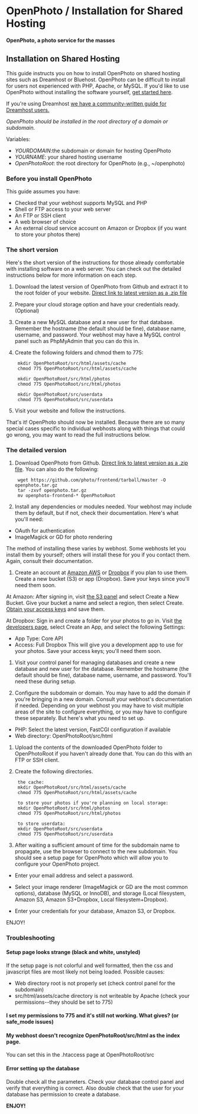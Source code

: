 # OpenPhoto / Installation for Shared Hosting

#### OpenPhoto, a photo service for the masses

## Installation on Shared Hosting

This guide instructs you on how to install OpenPhoto on shared hosting sites such as Dreamhost or Bluehost. OpenPhoto can be difficult to install for users not experienced with PHP, Apache, or MySQL. If you'd like to use OpenPhoto without installing the software yourself, <a href="http://openphoto.me">get started here</a>.

If you're using Dreamhost <a href="https://github.com/photo/frontend/blob/master/documentation/guides/InstallationDreamhost.markdown">we have a community-written guide for Dreamhost users.</a>

*OpenPhoto should be installed in the root directory of a domain or subdomain.*

Variables:

- *YOURDOMAIN*:the subdomain or domain for hosting OpenPhoto
- *YOURNAME*: your shared hosting username
- *OpenPhotoRoot*: the root directory for OpenPhoto (e.g., ~/openphoto)

### Before you install OpenPhoto
This guide assumes you have:
* Checked that your webhost supports MySQL and PHP
* Shell or FTP access to your web server
* An FTP or SSH client
* A web browser of choice
* An external cloud service account on Amazon or Dropbox (if you want to store your photos there)


### The short version
Here's the short version of the instructions for those already comfortable with installing software on a web server. You can check out the detailed instructions below for more information on each step.

1. Download the latest version of OpenPhoto from Github and extract it to the root folder of your website. <a href="https://github.com/photo/frontend/archive/master.zip">Direct link to latest version as a .zip file</a>

2. Prepare your cloud storage option and have your credentials ready. (Optional)

3. Create a new MySQL database and a new user for that database. Remember the hostname (the default should be fine), database name, username, and password. Your webhost may have a MySQL control panel such as PhpMyAdmin that you can do this in.

4. Create the following folders and chmod them to 775:

        mkdir OpenPhotoRoot/src/html/assets/cache
        chmod 775 OpenPhotoRoot/src/html/assets/cache
        
        mkdir OpenPhotoRoot/src/html/photos
        chmod 775 OpenPhotoRoot/src/html/photos
        
        mkdir OpenPhotoRoot/src/userdata
        chmod 775 OpenPhotoRoot/src/userdata
        
5. Visit your website and follow the instructions. 

That's it! OpenPhoto should now be installed. Because there are so many special cases specific to individual webhosts along with things that could go wrong, you may want to read the full instructions below.

### The detailed version

1. Download OpenPhoto from Github. <a href="https://github.com/photo/frontend/archive/master.zip">Direct link to latest version as a .zip file</a>. You can also do the following:

        wget https://github.com/photo/frontend/tarball/master -O openphoto.tar.gz
        tar -zxvf openphoto.tar.gz
        mv openphoto-frontend-* OpenPhotoRoot

1. Install any dependencies or modules needed.
Your webhost may include them by default, but if not, check their documentation. Here's what you'll need:

* OAuth for authentication
* ImageMagick or GD for photo rendering

The method of installing these varies by webhost. Some webhosts let you install them by yourself; others will install these for you if you contact them. Again, consult their documentation.


1. Create an account at <a href="https://aws.amazon.com/s3">Amazon AWS</a> or <a href="http://www.dropbox.com">Dropbox</a> if you plan to use them. Create a new bucket (S3) or app (Dropbox). Save your keys since you'll need them soon.  

At Amazon:
After signing in, visit <a href="https://console.aws.amazon.com/s3/home">the S3 panel</a> and select Create a New Bucket. Give your bucket a name and select a region, then select Create. <a href="https://portal.aws.amazon.com/gp/aws/securityCredentials">Obtain your access keys</a> and save them.

At Dropbox:
Sign in and create a folder for your photos to go in. Visit <a href="https://www.dropbox.com/developers/apps">the developers page</a>, select Create an App, and select the following Settings:
* App Type: Core API
* Access: Full Dropbox
This will give you a development app to use for your photos. Save your access keys; you'll need them soon.

1. Visit your control panel for managing databases and create a new database and new user for the database. Remember the hostname (the default should be fine), database name, username, and password. You'll need these during setup.

1. Configure the subdomain or domain.
You may have to add the domain if you're bringing in a new domain. Consult your webhost's documentation if needed. Depending on your webhost you may have to visit multiple areas of the site to configure everything, or you may have to configure these separately. But here's what you need to set up.

* PHP: Select the latest version, FastCGI configuration if available
* Web directory: OpenPhotoRoot/src/html

1. Upload the contents of the downloaded OpenPhoto folder to OpenPhotoRoot if you haven't already done that. You can do this with an FTP or SSH client.
        
1. Create the following directories.

        the cache:
        mkdir OpenPhotoRoot/src/html/assets/cache
        chmod 775 OpenPhotoRoot/src/html/assets/cache
        
        to store your photos if you're planning on local storage:
        mkdir OpenPhotoRoot/src/html/photos
        chmod 775 OpenPhotoRoot/src/html/photos
        
        to store userdata:
        mkdir OpenPhotoRoot/src/userdata
        chmod 775 OpenPhotoRoot/src/userdata

1. After waiting a sufficient amount of time for the subdomain name to propagate, use the browser to connect to the new subdomain.  You should see a setup page for OpenPhoto which will allow you to configure your OpenPhoto project.

* Enter your email address and select a password.

* Select your image renderer (ImageMagick or GD are the most common options), database (MySQL or InnoDB), and storage (Local filesystem, Amazon S3, Amazon S3+Dropbox, Local filesystem+Dropbox).

* Enter your credentials for your database, Amazon S3, or Dropbox.

ENJOY! 

### Troubleshooting

#### Setup page looks strange (black and white, unstyled)
If the setup page is not colorful and well formatted, then the css and javascript files are most likely not being loaded.  Possible causes:

- Web directory root is not properly set (check control panel for the subdomain)
- src/html/assets/cache directory is not writeable by Apache (check your permissions--they should be set to 775)

#### I set my permissions to 775 and it's still not working. What gives? (or safe_mode issues)

#### My webhost doesn't recognize OpenPhotoRoot/src/html as the index page.
You can set this in the .htaccess page at OpenPhotoRoot/src


#### Error setting up the database
Double check all the parameters. Check your database control panel and verify that everything is correct. Also double check that the user for your database has permission to create a database.

**ENJOY!**


